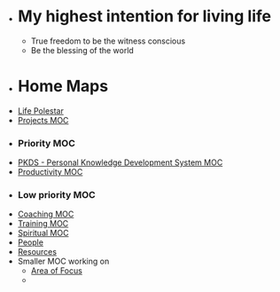- # My highest intention for living life
    - True freedom to be the witness conscious
    - Be the blessing of the world
- # Home Maps
- [Life Polestar](<Life Polestar.md>)
- [Projects MOC](<Projects MOC.md>)
- ### Priority MOC
- [PKDS - Personal Knowledge Development System MOC](<PKDS - Personal Knowledge Development System MOC.md>)
- [Productivity MOC](<Productivity MOC.md>)
- ### Low priority MOC
- [Coaching MOC](<Coaching MOC.md>)
- [Training MOC](<Training MOC.md>)
- [Spiritual MOC](<Spiritual MOC.md>)
- [People](<People.md>)
- [Resources](<Resources.md>)
- Smaller MOC working on
    - [Area of Focus](<Area of Focus.md>)
    - 
